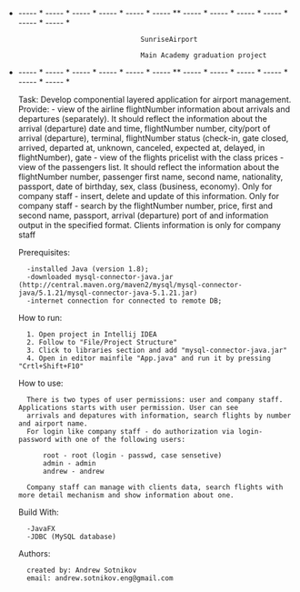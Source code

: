 * ----- * ----- * ----- * ----- * ----- * ----- ** ----- * ----- * ----- * ----- * ----- * ----- *

                                    SunriseAirport

                                    Main Academy graduation project

* ----- * ----- * ----- * ----- * ----- * ----- ** ----- * ----- * ----- * ----- * ----- * ----- *


    Task:
        Develop componential layered application for airport management.
        Provide:
            - view of the airline flightNumber information about arrivals and departures (separately).
            It should reflect the information about the arrival (departure) date and time,
            flightNumber number, city/port of arrival (departure), terminal, flightNumber status (check-in,
            gate closed, arrived, departed at, unknown, canceled, expected at, delayed, in
            flightNumber), gate
            - view of the flights pricelist with the class prices
            - view of the passengers list. It should reflect the information about the flightNumber
            number, passenger first name, second name, nationality, passport, date of
            birthday, sex, class (business, economy). Only for company staff
            - insert, delete and update of this information. Only for company staff
            - search by the flightNumber number, price, first and second name, passport, arrival
            (departure) port of and information output in the specified format. Clients
            information is only for company staff

    Prerequisites:

        -installed Java (version 1.8);
	    -downloaded mysql-connector-java.jar (http://central.maven.org/maven2/mysql/mysql-connector-java/5.1.21/mysql-connector-java-5.1.21.jar)
        -internet connection for connected to remote DB;

    How to run:

        1. Open project in Intellij IDEA
	    2. Follow to "File/Project Structure"
	    3. Click to libraries section and add "mysql-connector-java.jar"
	    4. Open in editor mainfile "App.java" and run it by pressing "Crtl+Shift+F10"
        
	How to use:

        There is two types of user permissions: user and company staff. Applications starts with user permission. User can see
        arrivals and depatures with information, search flights by number and airport name.
        For login like company staff - do authorization via login-password with one of the following users:

            root - root (login - passwd, case sensetive)
            admin - admin
            andrew - andrew

        Company staff can manage with clients data, search flights with more detail mechanism and show information about one.
    

    Build With:

        -JavaFX
        -JDBC (MySQL database)

    Authors:

        created by: Andrew Sotnikov
        email: andrew.sotnikov.eng@gmail.com



        


